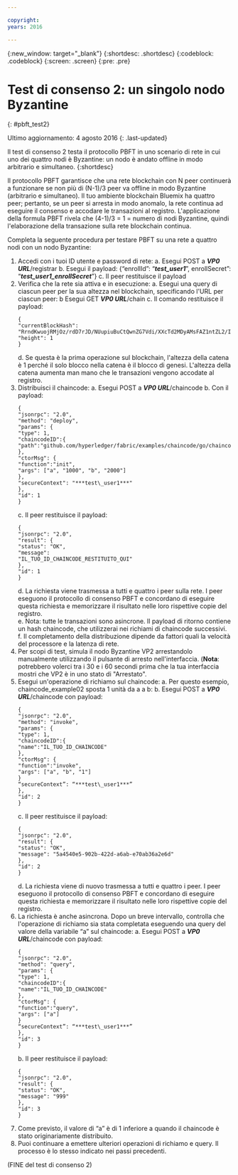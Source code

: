 ```yaml
---

copyright:
years: 2016

---
```


{:new_window: target="_blank"}
{:shortdesc: .shortdesc}
{:codeblock: .codeblock}
{:screen: .screen}
{:pre: .pre}


# Test di consenso 2: un singolo nodo Byzantine
{: #pbft_test2}

Ultimo aggiornamento: 4 agosto 2016
{: .last-updated}

Il test di consenso 2 testa il protocollo PBFT in uno scenario di rete in cui uno dei quattro nodi è Byzantine: un nodo è andato offline in modo arbitrario e simultaneo.
{:shortdesc}

Il protocollo PBFT garantisce che una rete blockchain con N peer continuerà a funzionare se non più di (N-1)/3 peer va offline in modo Byzantine (arbitrario e simultaneo). Il tuo ambiente blockchain Bluemix ha quattro peer; pertanto, se un peer si arresta in modo anomalo, la rete continua ad eseguire il consenso e accodare le transazioni al registro. L'applicazione della formula PBFT rivela che (4-1)/3 = 1 = numero di nodi Byzantine, quindi l'elaborazione della transazione sulla rete blockchain continua.

Completa la seguente procedura per testare PBFT su una rete a quattro nodi con un nodo Byzantine:
1.	Accedi con i tuoi ID utente e password di rete:
    a.  Esegui POST a ***VP0 URL***/registrar
    b.  Esegui il payload: {“enrollId”: “***test\_user1***”, enrollSecret”: “***test\_user1\_enrollSecret***”}
    c.  Il peer restituisce il payload
2.  Verifica che la rete sia attiva e in esecuzione:
    a.  Esegui una query di ciascun peer per la sua altezza nel blockchain, specificando l'URL per ciascun peer:
    b   Esegui GET ***VP0 URL***/chain
    c.  Il comando restituisce il payload:
      ```
      {
      "currentBlockHash":
      "RrndKwuojRMjOz/rdD7rJD/NUupiuBuCtQwnZG7Vdi/XXcTd2MDyAMsFAZ1ntZL2/IIcSUeatIZAKS6ss7fEvg==",
      "height": 1
      }
      ```  
    d.  Se questa è la prima operazione sul blockchain, l'altezza della catena è 1 perché il solo blocco nella catena è il blocco di genesi. L'altezza della catena aumenta man mano che le transazioni vengono accodate al registro.
3.  Distribuisci il chaincode:
    a.  Esegui POST a ***VP0 URL***/chaincode
    b.  Con il payload:  
      ```
      {
      "jsonrpc": "2.0",
      "method": "deploy",
      "params": {
      "type": 1,
      "chaincodeID":{
      "path":"github.com/hyperledger/fabric/examples/chaincode/go/chaincode_example02"
      },
      "ctorMsg": {
      "function":"init",
      "args": ["a", "1000", "b", "2000"]
      },
      "secureContext": "***test\_user1***"
      },
      "id": 1
      }
      ```  
    c.  Il peer restituisce il payload:  
      ```
      {
      "jsonrpc": "2.0",
      "result": {
      "status": "OK",
      "message":
      "IL_TUO_ID_CHAINCODE_RESTITUITO_QUI"
      },
      "id": 1
      }
      ```  
    d. La richiesta viene trasmessa a tutti e quattro i peer sulla rete. I peer eseguono il protocollo di consenso PBFT e concordano di eseguire questa richiesta e memorizzare il risultato nelle loro rispettive copie del registro.  
    e.  Nota: tutte le transazioni sono asincrone. Il payload di ritorno contiene un hash chaincode, che utilizzerai nei richiami di chaincode successivi.  
    f.  Il completamento della distribuzione dipende da fattori quali la velocità del processore e la latenza di rete.  
4.  Per scopi di test, simula il nodo Byzantine VP2 arrestandolo manualmente utilizzando il pulsante di arresto nell'interfaccia.  (**Nota**:  potrebbero volerci tra i 30 e i 60 secondi prima che la tua interfaccia mostri che VP2 è in uno stato di "Arrestato".
5.  Esegui un'operazione di richiamo sul chaincode:
    a.  Per questo esempio, chaincode_example02 sposta 1 unità da a a b:
    b.  Esegui POST a ***VP0 URL***/chaincode con payload:
      ```
      {
      "jsonrpc": "2.0",
      "method": "invoke",
      "params": {
      "type": 1,
      "chaincodeID":{
      "name":"IL_TUO_ID_CHAINCODE"
      },
      "ctorMsg": {
      "function":"invoke",
      "args": ["a", "b", "1"]
      }
      “secureContext”: “***test\_user1***”
      },
      "id": 2
      }
      ```
    c.  Il peer restituisce il payload:
      ```
      {
      "jsonrpc": "2.0",
      "result": {
      "status": "OK",
      "message": "5a4540e5-902b-422d-a6ab-e70ab36a2e6d"
      },
      "id": 2
      }
      ```
    d.  La richiesta viene di nuovo trasmessa a tutti e quattro i peer. I peer eseguono il protocollo di consenso PBFT e concordano di eseguire questa richiesta e memorizzare il risultato nelle loro rispettive copie del registro.
6.  La richiesta è anche asincrona. Dopo un breve intervallo, controlla che l'operazione di richiamo sia stata completata eseguendo una query del valore della variabile “a” sul chaincode:  a.  Esegui POST a ***VP0 URL***/chaincode con payload:
      ```
      {
      "jsonrpc": "2.0",
      "method": "query",
      "params": {
      "type": 1,
      "chaincodeID":{
      "name":"IL_TUO_ID_CHAINCODE"
      },
      "ctorMsg": {
      "function":"query",
      "args": ["a"]
      }
      “secureContext”: “***test\_user1***”
      },
      "id": 3
      }
      ```
    b.  Il peer restituisce il payload:
      ```
      {
      "jsonrpc": "2.0",
      "result": {
      "status": "OK",
      "message": "999"
      },
      "id": 3
      }
      ```
7.  Come previsto, il valore di “a” è di 1 inferiore a quando il chaincode è stato originariamente distribuito.
8.  Puoi continuare a emettere ulteriori operazioni di richiamo e query. Il processo è lo stesso indicato nei passi precedenti.

(FINE del test di consenso 2)
